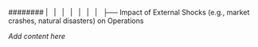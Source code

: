 ######## |   |   |   |   |   |   |   ├── Impact of External Shocks (e.g., market crashes, natural disasters) on Operations

*Add content here*